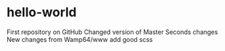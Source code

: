 # hello-world
First repository on GitHub
Changed version of Master
Seconds changes
New changes from Wamp64/www
add good scss